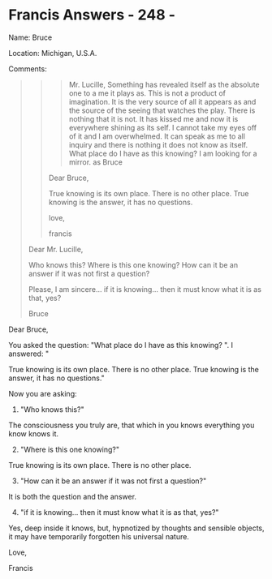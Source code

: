 # Francis Answers - 248 -

Name: Bruce

Location: Michigan, U.S.A.

Comments:

>>>Mr. Lucille, Something has revealed itself as the absolute one to a me it plays as. This is not a product of imagination. It is the very source of all it appears as and the source of the seeing that watches the play. There is nothing that it is not. It has kissed me and now it is everywhere shining as its self. I cannot take my eyes off of it and I am overwhelmed. It can speak as me to all inquiry and there is nothing it does not know as itself. What place do I have as this knowing? I am looking for a mirror. as Bruce
>>
>>Dear Bruce,
>>
>>True knowing is its own place. There is no other place. True knowing is the answer, it has no questions.
>>
>>love,
>>
>>francis
>
>Dear Mr. Lucille,
>
>Who knows this? Where is this one knowing? How can it be an answer if it was not first a question?
>
>Please, I am sincere... if it is knowing... then it must know what it is as that, yes?
>
>Bruce

Dear Bruce,

You asked the question: "What place do I have as this knowing? ". I answered: "

True knowing is its own place. There is no other place. True knowing is the answer, it has no questions."

Now you are asking:

1. "Who knows this?"

The consciousness you truly are, that which in you knows everything you know knows it.

2. "Where is this one knowing?"

True knowing is its own place. There is no other place.

3. "How can it be an answer if it was not first a question?"

It is both the question and the answer.

4. "if it is knowing... then it must know what it is as that, yes?"

Yes, deep inside it knows, but, hypnotized by thoughts and sensible objects, it may have temporarily forgotten his universal nature.

Love,

Francis

